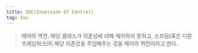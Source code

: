 ```yaml
---
title: IOC(Inversion Of Control)
tag: Ioc
---
```


> 제어의 역전.
> 해당 클래스가 의존성에 대해 제어하지 못하고, 스프링(혹은 다른 프레임워크)이 해당 의존성을 주입해주는 것을 제어의 역전이라고 한다.
